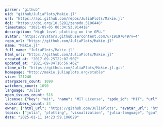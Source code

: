 ```yaml
---
parser: "github"
uid: "github/JuliaPlots/Makie.jl"
url: "https://api.github.com/repos/JuliaPlots/Makie.jl"
doi: "https://doi.org/10.5281/zenodo.5106448"
timestamp: "2021-09-05 00:34:53.914418"
description: "High level plotting on the GPU."
avatar: "https://avatars.githubusercontent.com/u/19197049?v=4"
repo_url: "https://github.com/JuliaPlots/Makie.jl"
name: "Makie.jl"
full_name: "JuliaPlots/Makie.jl"
html_url: "https://github.com/JuliaPlots/Makie.jl"
created_at: "2017-09-25T22:07:50Z"
updated_at: "2021-09-04T16:56:46Z"
clone_url: "https://github.com/JuliaPlots/Makie.jl.git"
homepage: "http://makie.juliaplots.org/stable"
size: 121240
stargazers_count: 1090
watchers_count: 1090
language: "Julia"
open_issues_count: 516
license: {"key": "mit", "name": "MIT License", "spdx_id": "MIT", "url": "https://api.github.com/licenses/mit", "node_id": "MDc6TGljZW5zZTEz"}
subscribers_count: 34
owner: {"html_url": "https://github.com/JuliaPlots", "avatar_url": "https://avatars.githubusercontent.com/u/19197049?v=4", "login": "JuliaPlots", "type": "Organization"}
topics: ["julia", "plotting", "visualization", "julia-language", "gpu", "graphics"]
date: "2025-01-11 14:23:59.106029"
---
```

